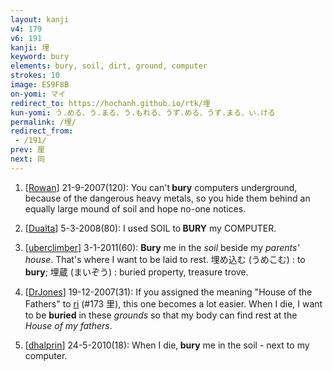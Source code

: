 ```yaml
---
layout: kanji
v4: 179
v6: 191
kanji: 埋
keyword: bury
elements: bury, soil, dirt, ground, computer
strokes: 10
image: E59F8B
on-yomi: マイ
redirect_to: https://hochanh.github.io/rtk/埋
kun-yomi: う.める、う.まる、う.もれる、うず.める、うず.まる、い.ける
permalink: /埋/
redirect_from:
 - /191/
prev: 厘
next: 同
---
```


1) [<a href="http://kanji.koohii.com/profile/Rowan">Rowan</a>] 21-9-2007(120): You can&#039;t<strong> bury</strong> computers underground, because of the dangerous heavy metals, so you hide them behind an equally large mound of soil and hope no-one notices.

2) [<a href="http://kanji.koohii.com/profile/Dualta">Dualta</a>] 5-3-2008(80): I used SOIL to<strong> BURY</strong> my COMPUTER.

3) [<a href="http://kanji.koohii.com/profile/uberclimber">uberclimber</a>] 3-1-2011(60): <strong>Bury</strong> me in the <em>soil</em> beside my <em>parents&#039; house</em>. That&#039;s where I want to be laid to rest. 埋め込む (うめこむ) : to<strong> bury</strong>; 埋蔵 (まいぞう) : buried property, treasure trove.

4) [<a href="http://kanji.koohii.com/profile/DrJones">DrJones</a>] 19-12-2007(31): If you assigned the meaning &quot;House of the Fathers&quot; to <a href="../v4/173.html">ri</a> (#173 里), this one becomes a lot easier. When I die, I want to be <strong>buried</strong> in these <em>grounds</em> so that my body can find rest at the <em>House of my fathers</em>.

5) [<a href="http://kanji.koohii.com/profile/dhalprin">dhalprin</a>] 24-5-2010(18): When I die,<strong> bury</strong> me in the soil - next to my computer.

